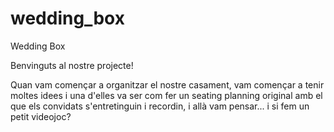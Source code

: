 # wedding_box
Wedding Box

Benvinguts al nostre projecte!

Quan vam començar a organitzar el nostre casament, vam començar a tenir moltes idees i una d'elles va ser com fer un seating planning original amb el que els convidats s'entretinguin i recordin, i allà vam pensar... i si fem un petit videojoc?

